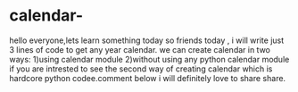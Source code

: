 # calendar-
hello everyone,lets learn something today 
so friends today , i will write just 3 lines of code to get any year calendar.
we can create calendar in two ways:
1)using calendar module
2)without using any python calendar module
if you are intrested to see the second way of creating calendar which is hardcore python codee.comment below i will definitely love to share  share.
